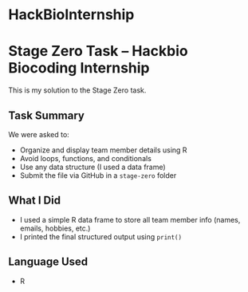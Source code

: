 # HackBioInternship
# Stage Zero Task – Hackbio Biocoding Internship

This is my solution to the Stage Zero task.

## Task Summary
We were asked to:
- Organize and display team member details using R
- Avoid loops, functions, and conditionals
- Use any data structure (I used a data frame)
- Submit the file via GitHub in a `stage-zero` folder

## What I Did
- I used a simple R data frame to store all team member info (names, emails, hobbies, etc.)
- I printed the final structured output using `print()`

## Language Used
- R

